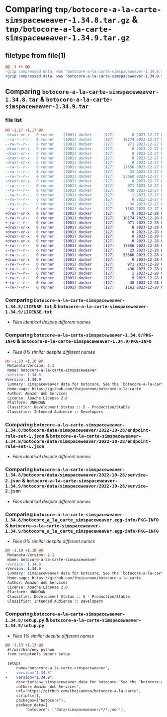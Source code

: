 # Comparing `tmp/botocore-a-la-carte-simspaceweaver-1.34.8.tar.gz` & `tmp/botocore-a-la-carte-simspaceweaver-1.34.9.tar.gz`

## filetype from file(1)

```diff
@@ -1 +1 @@
-gzip compressed data, was "botocore-a-la-carte-simspaceweaver-1.34.8.tar", last modified: Wed Dec 27 01:07:02 2023, max compression
+gzip compressed data, was "botocore-a-la-carte-simspaceweaver-1.34.9.tar", last modified: Thu Dec 28 01:07:04 2023, max compression
```

## Comparing `botocore-a-la-carte-simspaceweaver-1.34.8.tar` & `botocore-a-la-carte-simspaceweaver-1.34.9.tar`

### file list

```diff
@@ -1,17 +1,17 @@
-drwxr-xr-x   0 runner    (1001) docker     (127)        0 2023-12-27 01:07:02.423359 botocore-a-la-carte-simspaceweaver-1.34.8/
--rw-r--r--   0 runner    (1001) docker     (127)    10174 2023-12-27 01:07:02.000000 botocore-a-la-carte-simspaceweaver-1.34.8/LICENSE.txt
--rw-r--r--   0 runner    (1001) docker     (127)      971 2023-12-27 01:07:02.423359 botocore-a-la-carte-simspaceweaver-1.34.8/PKG-INFO
-drwxr-xr-x   0 runner    (1001) docker     (127)        0 2023-12-27 01:07:02.419359 botocore-a-la-carte-simspaceweaver-1.34.8/botocore/
-drwxr-xr-x   0 runner    (1001) docker     (127)        0 2023-12-27 01:07:02.419359 botocore-a-la-carte-simspaceweaver-1.34.8/botocore/data/
-drwxr-xr-x   0 runner    (1001) docker     (127)        0 2023-12-27 01:07:02.419359 botocore-a-la-carte-simspaceweaver-1.34.8/botocore/data/simspaceweaver/
-drwxr-xr-x   0 runner    (1001) docker     (127)        0 2023-12-27 01:07:02.419359 botocore-a-la-carte-simspaceweaver-1.34.8/botocore/data/simspaceweaver/2022-10-28/
--rw-r--r--   0 runner    (1001) docker     (127)    17656 2023-12-27 01:06:29.000000 botocore-a-la-carte-simspaceweaver-1.34.8/botocore/data/simspaceweaver/2022-10-28/endpoint-rule-set-1.json
--rw-r--r--   0 runner    (1001) docker     (127)       23 2023-12-27 01:06:29.000000 botocore-a-la-carte-simspaceweaver-1.34.8/botocore/data/simspaceweaver/2022-10-28/paginators-1.json
--rw-r--r--   0 runner    (1001) docker     (127)    53660 2023-12-27 01:06:29.000000 botocore-a-la-carte-simspaceweaver-1.34.8/botocore/data/simspaceweaver/2022-10-28/service-2.json
-drwxr-xr-x   0 runner    (1001) docker     (127)        0 2023-12-27 01:07:02.419359 botocore-a-la-carte-simspaceweaver-1.34.8/botocore_a_la_carte_simspaceweaver.egg-info/
--rw-r--r--   0 runner    (1001) docker     (127)      971 2023-12-27 01:07:02.000000 botocore-a-la-carte-simspaceweaver-1.34.8/botocore_a_la_carte_simspaceweaver.egg-info/PKG-INFO
--rw-r--r--   0 runner    (1001) docker     (127)      430 2023-12-27 01:07:02.000000 botocore-a-la-carte-simspaceweaver-1.34.8/botocore_a_la_carte_simspaceweaver.egg-info/SOURCES.txt
--rw-r--r--   0 runner    (1001) docker     (127)        1 2023-12-27 01:07:02.000000 botocore-a-la-carte-simspaceweaver-1.34.8/botocore_a_la_carte_simspaceweaver.egg-info/dependency_links.txt
--rw-r--r--   0 runner    (1001) docker     (127)        9 2023-12-27 01:07:02.000000 botocore-a-la-carte-simspaceweaver-1.34.8/botocore_a_la_carte_simspaceweaver.egg-info/top_level.txt
--rw-r--r--   0 runner    (1001) docker     (127)       38 2023-12-27 01:07:02.423359 botocore-a-la-carte-simspaceweaver-1.34.8/setup.cfg
--rw-r--r--   0 runner    (1001) docker     (127)     1162 2023-12-27 01:07:02.000000 botocore-a-la-carte-simspaceweaver-1.34.8/setup.py
+drwxr-xr-x   0 runner    (1001) docker     (127)        0 2023-12-28 01:07:04.170455 botocore-a-la-carte-simspaceweaver-1.34.9/
+-rw-r--r--   0 runner    (1001) docker     (127)    10174 2023-12-28 01:07:03.000000 botocore-a-la-carte-simspaceweaver-1.34.9/LICENSE.txt
+-rw-r--r--   0 runner    (1001) docker     (127)      971 2023-12-28 01:07:04.170455 botocore-a-la-carte-simspaceweaver-1.34.9/PKG-INFO
+drwxr-xr-x   0 runner    (1001) docker     (127)        0 2023-12-28 01:07:04.170455 botocore-a-la-carte-simspaceweaver-1.34.9/botocore/
+drwxr-xr-x   0 runner    (1001) docker     (127)        0 2023-12-28 01:07:04.170455 botocore-a-la-carte-simspaceweaver-1.34.9/botocore/data/
+drwxr-xr-x   0 runner    (1001) docker     (127)        0 2023-12-28 01:07:04.170455 botocore-a-la-carte-simspaceweaver-1.34.9/botocore/data/simspaceweaver/
+drwxr-xr-x   0 runner    (1001) docker     (127)        0 2023-12-28 01:07:04.170455 botocore-a-la-carte-simspaceweaver-1.34.9/botocore/data/simspaceweaver/2022-10-28/
+-rw-r--r--   0 runner    (1001) docker     (127)    17656 2023-12-28 01:06:26.000000 botocore-a-la-carte-simspaceweaver-1.34.9/botocore/data/simspaceweaver/2022-10-28/endpoint-rule-set-1.json
+-rw-r--r--   0 runner    (1001) docker     (127)       23 2023-12-28 01:06:26.000000 botocore-a-la-carte-simspaceweaver-1.34.9/botocore/data/simspaceweaver/2022-10-28/paginators-1.json
+-rw-r--r--   0 runner    (1001) docker     (127)    53660 2023-12-28 01:06:26.000000 botocore-a-la-carte-simspaceweaver-1.34.9/botocore/data/simspaceweaver/2022-10-28/service-2.json
+drwxr-xr-x   0 runner    (1001) docker     (127)        0 2023-12-28 01:07:04.170455 botocore-a-la-carte-simspaceweaver-1.34.9/botocore_a_la_carte_simspaceweaver.egg-info/
+-rw-r--r--   0 runner    (1001) docker     (127)      971 2023-12-28 01:07:04.000000 botocore-a-la-carte-simspaceweaver-1.34.9/botocore_a_la_carte_simspaceweaver.egg-info/PKG-INFO
+-rw-r--r--   0 runner    (1001) docker     (127)      430 2023-12-28 01:07:04.000000 botocore-a-la-carte-simspaceweaver-1.34.9/botocore_a_la_carte_simspaceweaver.egg-info/SOURCES.txt
+-rw-r--r--   0 runner    (1001) docker     (127)        1 2023-12-28 01:07:04.000000 botocore-a-la-carte-simspaceweaver-1.34.9/botocore_a_la_carte_simspaceweaver.egg-info/dependency_links.txt
+-rw-r--r--   0 runner    (1001) docker     (127)        9 2023-12-28 01:07:04.000000 botocore-a-la-carte-simspaceweaver-1.34.9/botocore_a_la_carte_simspaceweaver.egg-info/top_level.txt
+-rw-r--r--   0 runner    (1001) docker     (127)       38 2023-12-28 01:07:04.170455 botocore-a-la-carte-simspaceweaver-1.34.9/setup.cfg
+-rw-r--r--   0 runner    (1001) docker     (127)     1162 2023-12-28 01:07:03.000000 botocore-a-la-carte-simspaceweaver-1.34.9/setup.py
```

### Comparing `botocore-a-la-carte-simspaceweaver-1.34.8/LICENSE.txt` & `botocore-a-la-carte-simspaceweaver-1.34.9/LICENSE.txt`

 * *Files identical despite different names*

### Comparing `botocore-a-la-carte-simspaceweaver-1.34.8/PKG-INFO` & `botocore-a-la-carte-simspaceweaver-1.34.9/PKG-INFO`

 * *Files 0% similar despite different names*

```diff
@@ -1,10 +1,10 @@
 Metadata-Version: 2.1
 Name: botocore-a-la-carte-simspaceweaver
-Version: 1.34.8
+Version: 1.34.9
 Summary: simspaceweaver data for botocore. See the `botocore-a-la-carte` package for more info.
 Home-page: https://github.com/thejcannon/botocore-a-la-carte
 Author: Amazon Web Services
 License: Apache License 2.0
 Platform: UNKNOWN
 Classifier: Development Status :: 5 - Production/Stable
 Classifier: Intended Audience :: Developers
```

### Comparing `botocore-a-la-carte-simspaceweaver-1.34.8/botocore/data/simspaceweaver/2022-10-28/endpoint-rule-set-1.json` & `botocore-a-la-carte-simspaceweaver-1.34.9/botocore/data/simspaceweaver/2022-10-28/endpoint-rule-set-1.json`

 * *Files identical despite different names*

### Comparing `botocore-a-la-carte-simspaceweaver-1.34.8/botocore/data/simspaceweaver/2022-10-28/service-2.json` & `botocore-a-la-carte-simspaceweaver-1.34.9/botocore/data/simspaceweaver/2022-10-28/service-2.json`

 * *Files identical despite different names*

### Comparing `botocore-a-la-carte-simspaceweaver-1.34.8/botocore_a_la_carte_simspaceweaver.egg-info/PKG-INFO` & `botocore-a-la-carte-simspaceweaver-1.34.9/botocore_a_la_carte_simspaceweaver.egg-info/PKG-INFO`

 * *Files 0% similar despite different names*

```diff
@@ -1,10 +1,10 @@
 Metadata-Version: 2.1
 Name: botocore-a-la-carte-simspaceweaver
-Version: 1.34.8
+Version: 1.34.9
 Summary: simspaceweaver data for botocore. See the `botocore-a-la-carte` package for more info.
 Home-page: https://github.com/thejcannon/botocore-a-la-carte
 Author: Amazon Web Services
 License: Apache License 2.0
 Platform: UNKNOWN
 Classifier: Development Status :: 5 - Production/Stable
 Classifier: Intended Audience :: Developers
```

### Comparing `botocore-a-la-carte-simspaceweaver-1.34.8/setup.py` & `botocore-a-la-carte-simspaceweaver-1.34.9/setup.py`

 * *Files 1% similar despite different names*

```diff
@@ -1,13 +1,13 @@
 #!/usr/bin/env python
 from setuptools import setup
 
 setup(
     name='botocore-a-la-carte-simspaceweaver',
-    version="1.34.8",
+    version="1.34.9",
     description='simspaceweaver data for botocore. See the `botocore-a-la-carte` package for more info.',
     author='Amazon Web Services',
     url='https://github.com/thejcannon/botocore-a-la-carte',
     scripts=[],
     packages=["botocore"],
     package_data={
         'botocore': ['data/simspaceweaver/*/*.json'],
```


